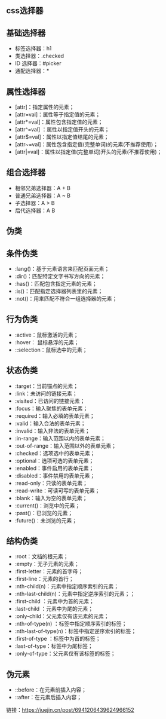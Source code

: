 ## css选择器

## 基础选择器

* 标签选择器：h1
* 类选择器：.checked
* ID 选择器：#picker
* 通配选择器：*

## 属性选择器

* [attr]：指定属性的元素；
* [attr=val]：属性等于指定值的元素；
* [attr*=val]：属性包含指定值的元素；
* [attr^=val]	：属性以指定值开头的元素；
* [attr$=val]：属性以指定值结尾的元素；
* [attr~=val]：属性包含指定值(完整单词)的元素(不推荐使用)；
* [attr|=val]：属性以指定值(完整单词)开头的元素(不推荐使用)；

## 组合选择器

* 相邻兄弟选择器：A + B
* 普通兄弟选择器：A ~ B
* 子选择器：A > B
* 后代选择器：A B

## 伪类
## 条件伪类
  
* :lang()：基于元素语言来匹配页面元素；
* :dir()：匹配特定文字书写方向的元素；
* :has()：匹配包含指定元素的元素；
* :is()：匹配指定选择器列表里的元素；
* :not()：用来匹配不符合一组选择器的元素；

## 行为伪类

* :active：鼠标激活的元素；
* :hover：	鼠标悬浮的元素；
* ::selection：鼠标选中的元素；

## 状态伪类

* :target：当前锚点的元素；
* :link：未访问的链接元素；
* :visited：已访问的链接元素；
* :focus：输入聚焦的表单元素；
* :required：输入必填的表单元素；
* :valid：输入合法的表单元素；
* :invalid：输入非法的表单元素；
* :in-range：输入范围以内的表单元素；
* :out-of-range：输入范围以外的表单元素；
* :checked：选项选中的表单元素；
* :optional：选项可选的表单元素；
* :enabled：事件启用的表单元素；
* :disabled：事件禁用的表单元素；
* :read-only：只读的表单元素；
* :read-write：可读可写的表单元素；
* :blank：输入为空的表单元素；
* :current()：浏览中的元素；
* :past()：已浏览的元素；
* :future()：未浏览的元素；
 
## 结构伪类

* :root：文档的根元素；
* :empty：无子元素的元素；
* :first-letter：元素的首字母；
* :first-line：元素的首行；
* :nth-child(n)：元素中指定顺序索引的元素；
* :nth-last-child(n)：元素中指定逆序索引的元素；；
* :first-child	：元素中为首的元素；
* :last-child	：元素中为尾的元素；
* :only-child：父元素仅有该元素的元素；
* :nth-of-type(n)	：标签中指定顺序索引的标签；
* :nth-last-of-type(n)：标签中指定逆序索引的标签；
* :first-of-type	：标签中为首的标签；
* :last-of-type：标签中为尾标签；
* :only-of-type：父元素仅有该标签的标签；

## 伪元素

* ::before：在元素前插入内容；
* ::after：在元素后插入内容；


链接：https://juejin.cn/post/6941206439624966152

